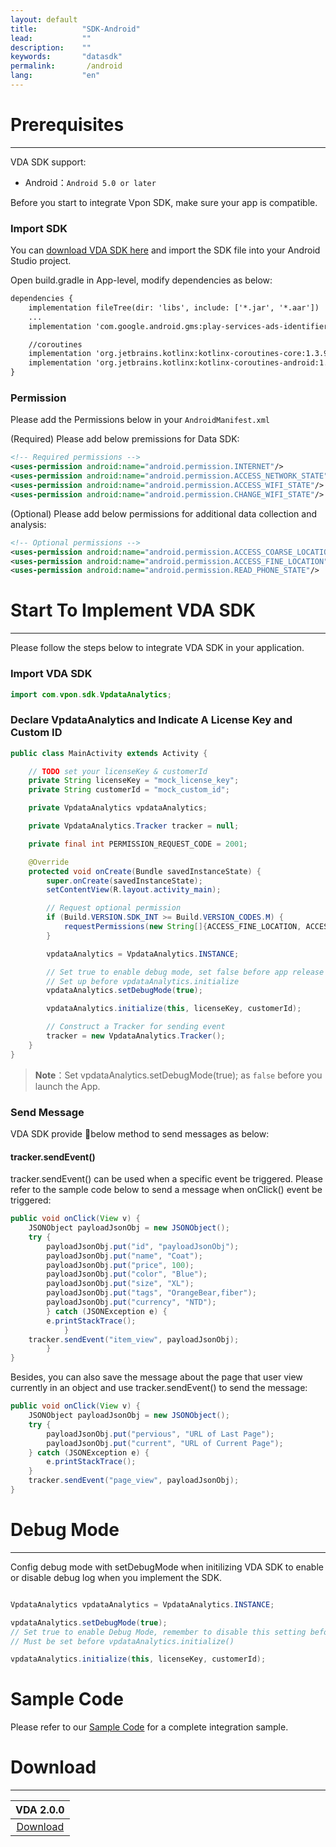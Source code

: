 ```yaml
---
layout: default
title:          "SDK-Android"
lead:           ""
description:    ""
keywords:       "datasdk"
permalink:       /android
lang:           "en"
---
```


# Prerequisites
---
VDA SDK support:

* Android：`Android 5.0 or later`

Before you start to integrate Vpon SDK, make sure your app is compatible.


### Import SDK
You can [download VDA SDK here][1] and import the SDK file into your Android Studio project.

Open build.gradle in App-level, modify dependencies as below:

```xml
dependencies {
    implementation fileTree(dir: 'libs', include: ['*.jar', '*.aar'])
    ...
    implementation 'com.google.android.gms:play-services-ads-identifier:17.0.0'

    //coroutines
    implementation 'org.jetbrains.kotlinx:kotlinx-coroutines-core:1.3.9'
    implementation 'org.jetbrains.kotlinx:kotlinx-coroutines-android:1.3.9'
}
```

### Permission
Please add the Permissions below in your `AndroidManifest.xml`

(Required) Please add below premissions for Data SDK:

```xml
<!-- Required permissions -->
<uses-permission android:name="android.permission.INTERNET"/>
<uses-permission android:name="android.permission.ACCESS_NETWORK_STATE"/>
<uses-permission android:name="android.permission.ACCESS_WIFI_STATE"/>
<uses-permission android:name="android.permission.CHANGE_WIFI_STATE"/>
```

(Optional) Please add below permissions for additional data collection and analysis:

```xml
<!-- Optional permissions -->
<uses-permission android:name="android.permission.ACCESS_COARSE_LOCATION"/>
<uses-permission android:name="android.permission.ACCESS_FINE_LOCATION"/>
<uses-permission android:name="android.permission.READ_PHONE_STATE"/>
```


# Start To Implement VDA SDK
---
Please follow the steps below to integrate VDA SDK in your application.

### Import VDA SDK

```java
import com.vpon.sdk.VpdataAnalytics;
```

### Declare VpdataAnalytics and Indicate A License Key and Custom ID

```java
public class MainActivity extends Activity {

    // TODO set your licenseKey & customerId
    private String licenseKey = "mock_license_key";
    private String customerId = "mock_custom_id";

    private VpdataAnalytics vpdataAnalytics;

    private VpdataAnalytics.Tracker tracker = null;

    private final int PERMISSION_REQUEST_CODE = 2001;

    @Override
    protected void onCreate(Bundle savedInstanceState) {
        super.onCreate(savedInstanceState);
        setContentView(R.layout.activity_main);

        // Request optional permission
        if (Build.VERSION.SDK_INT >= Build.VERSION_CODES.M) {
            requestPermissions(new String[]{ACCESS_FINE_LOCATION, ACCESS_COARSE_LOCATION, READ_PHONE_STATE}, PERMISSION_REQUEST_CODE);
        }

        vpdataAnalytics = VpdataAnalytics.INSTANCE;

        // Set true to enable debug mode, set false before app release
        // Set up before vpdataAnalytics.initialize
        vpdataAnalytics.setDebugMode(true);

        vpdataAnalytics.initialize(this, licenseKey, customerId);

        // Construct a Tracker for sending event
        tracker = new VpdataAnalytics.Tracker();
    }
}

```

> **Note**：Set vpdataAnalytics.setDebugMode(true); as `false` before you launch the App.



### Send Message
VDA SDK provide below method to send messages as below:

#### tracker.sendEvent()
tracker.sendEvent() can be used when a specific event be triggered. Please refer to the sample code below to send a message when onClick() event be triggered:

```java
public void onClick(View v) {
	JSONObject payloadJsonObj = new JSONObject();
	try {
		payloadJsonObj.put("id", "payloadJsonObj");
		payloadJsonObj.put("name", "Coat");
		payloadJsonObj.put("price", 100);
		payloadJsonObj.put("color", "Blue");
		payloadJsonObj.put("size", "XL");
		payloadJsonObj.put("tags", "OrangeBear,fiber");
		payloadJsonObj.put("currency", "NTD");
		} catch (JSONException e) {
		e.printStackTrace();
	        }
	tracker.sendEvent("item_view", payloadJsonObj);
        }
}
```

Besides, you can also save the message about the page that user view currently in an object and use tracker.sendEvent() to send the message:

```java
public void onClick(View v) {
	JSONObject payloadJsonObj = new JSONObject();
	try {
		payloadJsonObj.put("pervious", "URL of Last Page");
		payloadJsonObj.put("current", "URL of Current Page");
	} catch (JSONException e) {
		e.printStackTrace();
	}
	tracker.sendEvent("page_view", payloadJsonObj);
}
```


# Debug Mode
---
Config debug mode with setDebugMode when initilizing VDA SDK to enable or disable debug log when you implement the SDK.


```java

VpdataAnalytics vpdataAnalytics = VpdataAnalytics.INSTANCE;

vpdataAnalytics.setDebugMode(true);
// Set true to enable Debug Mode, remember to disable this setting before app release!
// Must be set before vpdataAnalytics.initialize()

vpdataAnalytics.initialize(this, licenseKey, customerId);
```

# Sample Code
Please refer to our [Sample Code](https://github.com/vpon-sdk/Vpon-Android-Analytics) for a complete integration sample.

# Download
---

|VDA 2.0.0|
|:-------:|
|[Download][1]|


[1]: assets/download/vpon-data-sdk-v200-release.aar